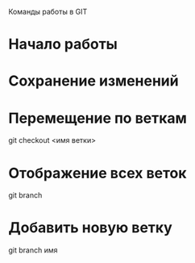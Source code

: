 Команды работы в GIT

# Начало работы

# Сохранение изменений

# Перемещение по веткам

git checkout <имя ветки>

# Отображение всех веток

git branch


# Добавить новую ветку

git branch имя

